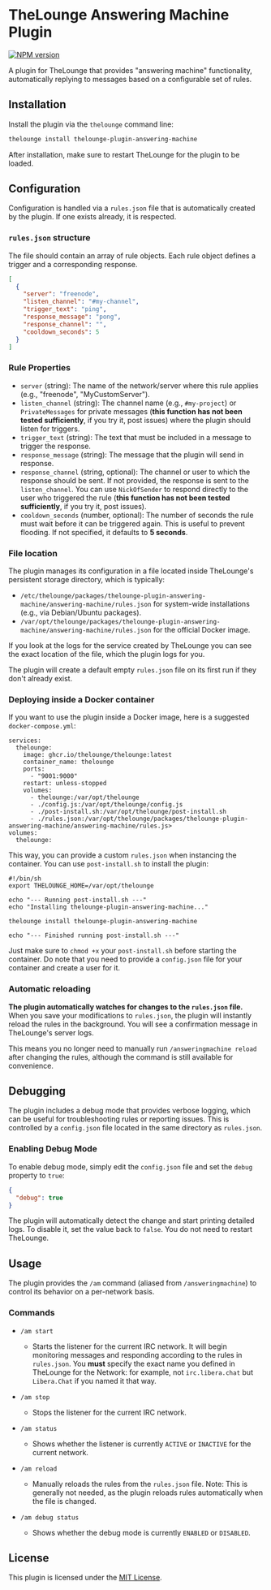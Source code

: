 # TheLounge Answering Machine Plugin

[![NPM version](https://img.shields.io/npm/v/thelounge-plugin-answering-machine.svg)](https://www.npmjs.com/package/thelounge-plugin-answering-machine)

A plugin for TheLounge that provides "answering machine" functionality, automatically replying to messages based on a configurable set of rules.

## Installation

Install the plugin via the `thelounge` command line:

```bash
thelounge install thelounge-plugin-answering-machine
```

After installation, make sure to restart TheLounge for the plugin to be loaded.

## Configuration

Configuration is handled via a `rules.json` file that is automatically created by the plugin. If one exists already, it is respected.

### `rules.json` structure

The file should contain an array of rule objects. Each rule object defines a trigger and a corresponding response.

```json
[
  {
    "server": "freenode",
    "listen_channel": "#my-channel",
    "trigger_text": "ping",
    "response_message": "pong",
    "response_channel": "",
    "cooldown_seconds": 5
  }
]
```

### Rule Properties

*   `server` (string): The name of the network/server where this rule applies (e.g., "freenode", "MyCustomServer").
*   `listen_channel` (string): The channel name (e.g., `#my-project`) or `PrivateMessages` for private messages (**this function has not been tested sufficiently**, if you try it, post issues) where the plugin should listen for triggers.
*   `trigger_text` (string): The text that must be included in a message to trigger the response.
*   `response_message` (string): The message that the plugin will send in response.
*   `response_channel` (string, optional): The channel or user to which the response should be sent. If not provided, the response is sent to the `listen_channel`. You can use `NickOfSender` to respond directly to the user who triggered the rule (**this function has not been tested sufficiently**, if you try it, post issues).
*   `cooldown_seconds` (number, optional): The number of seconds the rule must wait before it can be triggered again. This is useful to prevent flooding. If not specified, it defaults to **5 seconds**.

### File location

The plugin manages its configuration in a file located inside TheLounge's persistent storage directory, which is typically:

*   `/etc/thelounge/packages/thelounge-plugin-answering-machine/answering-machine/rules.json` for system-wide installations (e.g., via Debian/Ubuntu packages).
*   `/var/opt/thelounge/packages/thelounge-plugin-answering-machine/answering-machine/rules.json` for the official Docker image.

If you look at the logs for the service created by TheLounge you can see the exact location of the file, which the plugin logs for you.

The plugin will create a default empty `rules.json` file on its first run if they don't already exist.

### Deploying inside a Docker container
If you want to use the plugin inside a Docker image, here is a suggested `docker-compose.yml`: 
```
services:
  thelounge:
    image: ghcr.io/thelounge/thelounge:latest
    container_name: thelounge
    ports:
      - "9001:9000"
    restart: unless-stopped
    volumes:
      - thelounge:/var/opt/thelounge
      - ./config.js:/var/opt/thelounge/config.js
      - ./post-install.sh:/var/opt/thelounge/post-install.sh
      - ./rules.json:/var/opt/thelounge/packages/thelounge-plugin-answering-machine/answering-machine/rules.js>
volumes:
  thelounge:
```
This way, you can provide a custom `rules.json` when instancing the container. 
You can use `post-install.sh` to install the plugin:
```
#!/bin/sh
export THELOUNGE_HOME=/var/opt/thelounge

echo "--- Running post-install.sh ---"
echo "Installing thelounge-plugin-answering-machine..."

thelounge install thelounge-plugin-answering-machine

echo "--- Finished running post-install.sh ---"
```

Just make sure to `chmod +x` your `post-install.sh` before starting the container.
Do note that you need to provide a `config.json` file for your container and create a user for it.

### Automatic reloading

**The plugin automatically watches for changes to the `rules.json` file.** When you save your modifications to `rules.json`, the plugin will instantly reload the rules in the background. You will see a confirmation message in TheLounge's server logs.

This means you no longer need to manually run `/answeringmachine reload` after changing the rules, although the command is still available for convenience.

## Debugging

The plugin includes a debug mode that provides verbose logging, which can be useful for troubleshooting rules or reporting issues. This is controlled by a `config.json` file located in the same directory as `rules.json`.

### Enabling Debug Mode

To enable debug mode, simply edit the `config.json` file and set the `debug` property to `true`:

```json
{
  "debug": true
}
```

The plugin will automatically detect the change and start printing detailed logs. To disable it, set the value back to `false`. You do not need to restart TheLounge.

## Usage

The plugin provides the `/am` command (aliased from `/answeringmachine`) to control its behavior on a per-network basis.

### Commands

*   `/am start`
    *   Starts the listener for the current IRC network. It will begin monitoring messages and responding according to the rules in `rules.json`. You **must** specify the exact name you defined in TheLounge for the Network: for example, not `irc.libera.chat` but `Libera.Chat` if you named it that way.

*   `/am stop`
    *   Stops the listener for the current IRC network.

*   `/am status`
    *   Shows whether the listener is currently `ACTIVE` or `INACTIVE` for the current network.

*   `/am reload`
    *   Manually reloads the rules from the `rules.json` file. Note: This is generally not needed, as the plugin reloads rules automatically when the file is changed.

*   `/am debug status`
    *   Shows whether the debug mode is currently `ENABLED` or `DISABLED`.


## License

This plugin is licensed under the [MIT License](LICENSE).
